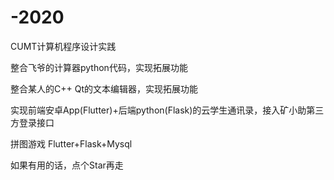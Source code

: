 # -2020

CUMT计算机程序设计实践

整合飞爷的计算器python代码，实现拓展功能

整合某人的C++ Qt的文本编辑器，实现拓展功能

实现前端安卓App(Flutter)+后端python(Flask)的云学生通讯录，接入矿小助第三方登录接口

拼图游戏 Flutter+Flask+Mysql

如果有用的话，点个Star再走

